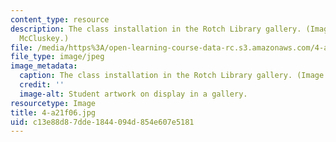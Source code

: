 ```yaml
---
content_type: resource
description: The class installation in the Rotch Library gallery. (Image by Keith
  McCluskey.)
file: /media/https%3A/open-learning-course-data-rc.s3.amazonaws.com/4-a21-stories-without-words-photographing-the-first-year-fall-2006/c13e88d87dde1844094d854e607e5181_4-a21f06.jpg
file_type: image/jpeg
image_metadata:
  caption: The class installation in the Rotch Library gallery. (Image by [Keith McCluskey](https://keithmccluskey.com/).)
  credit: ''
  image-alt: Student artwork on display in a gallery.
resourcetype: Image
title: 4-a21f06.jpg
uid: c13e88d8-7dde-1844-094d-854e607e5181
---
```

